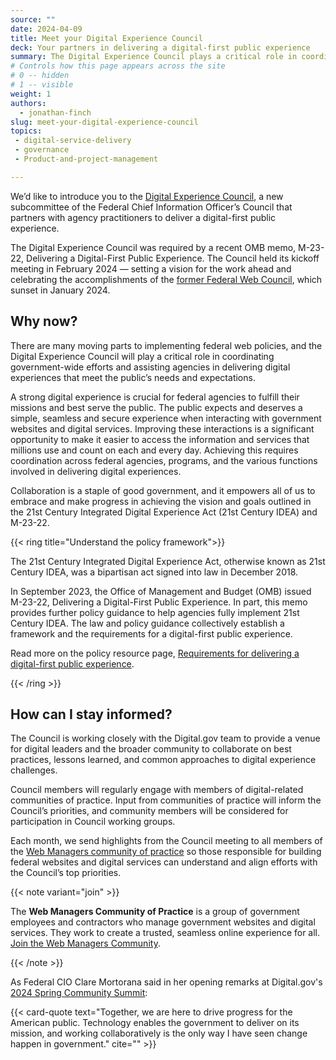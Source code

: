 ```yaml
---
source: ""
date: 2024-04-09
title: Meet your Digital Experience Council
deck: Your partners in delivering a digital-first public experience
summary: The Digital Experience Council plays a critical role in coordinating governmentwide efforts and assisting agencies in delivering digital experiences that meet the public’s needs and expectations.
# Controls how this page appears across the site
# 0 -- hidden
# 1 -- visible
weight: 1
authors:
  - jonathan-finch
slug: meet-your-digital-experience-council
topics: 
 - digital-service-delivery
 - governance
 - Product-and-project-management

---
```


We’d like to introduce you to the [Digital Experience Council](https://digital.gov/resources/an-introduction-to-the-digital-experience-council/), a new subcommittee of the Federal Chief Information Officer’s Council that partners with agency practitioners to deliver a digital-first public experience. 

The Digital Experience Council was required by a recent OMB memo, M-23-22, Delivering a Digital-First Public Experience. The Council held its kickoff meeting in February 2024 — setting a vision for the work ahead and celebrating the accomplishments of the [former Federal Web Council](https://web.archive.org/web/20240315150501/https://digital.gov/resources/federal-web-council/), which sunset in January 2024.

## Why now?

There are many moving parts to implementing federal web policies, and the Digital Experience Council will play a critical role in coordinating government-wide efforts and assisting agencies in delivering digital experiences that meet the public’s needs and expectations.

A strong digital experience is crucial for federal agencies to fulfill their missions and best serve the public. The public expects and deserves a simple, seamless and secure experience when interacting with government websites and digital services. Improving these interactions is a significant opportunity to make it easier to access the information and services that millions use and count on each and every day. Achieving this requires coordination across federal agencies, programs, and the various functions involved in delivering digital experiences. 

Collaboration is a staple of good government, and it empowers all of us to embrace and make progress in achieving the vision and goals outlined in the 21st Century Integrated Digital Experience Act (21st Century IDEA) and M-23-22. 

{{< ring title="Understand the policy framework">}}

The 21st Century Integrated Digital Experience Act, otherwise known as 21st Century IDEA, was a bipartisan act signed into law in December 2018.

In September 2023, the Office of Management and Budget (OMB) issued M-23-22, Delivering a Digital-First Public Experience. In part, this memo provides further policy guidance to help agencies fully implement 21st Century IDEA. The law and policy guidance collectively establish a framework and the requirements for a digital-first public experience.

Read more on the policy resource page, [Requirements for delivering a digital-first public experience](https://digital.gov/resources/delivering-digital-first-public-experience/).

{{< /ring >}}

## How can I stay informed?

The Council is working closely with the Digital.gov team to provide a venue for digital leaders and the broader community to collaborate on best practices, lessons learned, and common approaches to digital experience challenges. 

Council members will regularly engage with members of digital-related communities of practice. Input from communities of practice will inform the Council’s priorities, and community members will be considered for participation in Council working groups.

Each month, we send highlights from the Council meeting to all members of the [Web Managers community of practice](https://digital.gov/communities/web-content-managers/) so those responsible for building federal websites and digital services can understand and align efforts with the Council’s top priorities.

{{< note variant="join" >}}

The **Web Managers Community of Practice** is a group of government employees and contractors who manage government websites and digital services. They work to create a trusted, seamless online experience for all. [Join the Web Managers Community](https://digital.gov/communities/web-content-managers/).

{{< /note >}}

As Federal CIO Clare Mortorana said in her opening remarks at Digital.gov's [2024 Spring Community Summit](https://digital.gov/event/2024/03/13/spring-2024-community-summit/):

{{< card-quote text="Together, we are here to drive progress for the American public. Technology enables the government to deliver on its mission, and working collaboratively is the only way I have seen change happen in government." cite="" >}}

